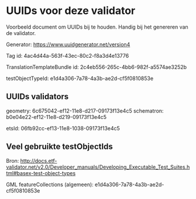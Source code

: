 # UUIDs voor deze validator
Voorbeeld document om UUIDs bij te houden. Handig bij het genereren van de validator.

Generator: https://www.uuidgenerator.net/version4

Tag id: 4ac4d44a-563f-43ec-80c2-f8a3d4e13776

TranslationTemplateBundle id: 2c4eb556-265c-4bb6-982f-a5574ae3252b

testObjectTypeId: e1d4a306-7a78-4a3b-ae2d-cf5f0810853e

## UUIDs validators
geometry: 6c675042-ef12-11e8-d217-09173f13e4c5
schematron: b0e04e22-ef12-11e8-d219-09173f13e4c5


etsId: 06fb92cc-ef13-11e8-1038-09173f13e4c5

## Veel gebruikte testObjectIds
Bron: http://docs.etf-validator.net/v2.0/Developer_manuals/Developing_Executable_Test_Suites.html#basex-test-object-types

GML featureCollections (algemeen): e1d4a306-7a78-4a3b-ae2d-cf5f0810853e
